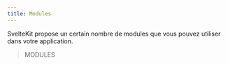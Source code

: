 ```yaml
---
title: Modules
---
```


SvelteKit propose un certain nombre de modules que vous pouvez utiliser dans votre application.

> MODULES
